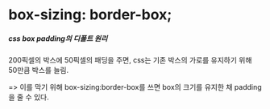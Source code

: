 # box-sizing: border-box;
##### css box padding의 디폴트 원리  
  200픽셀의 박스에 50픽셀의 패딩을 주면, css는 기존 박스의 가로를 유지하기 위해 50만큼 박스를 늘림.

=> 이를 막기 위해 box-sizing:border-box를 쓰면 box의 크기를 유지한 채 padding을 줄 수 있다.

